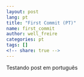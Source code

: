 ```yaml
---
layout: post
lang: pt
title: "First Commit (PT)"
name: first_commit
author: well_freire
categories: pt
tags: []
<!-- share: true -->
---
```


Testando post em português